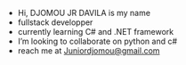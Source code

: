 -  Hi, DJOMOU JR DAVILA is my name
-  fullstack developper
-  currently learning C# and .NET framework
-  I’m looking to collaborate on python and c#
-  reach me at Juniordjomou@gmail.com


